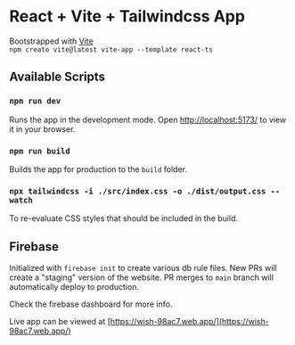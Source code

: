 # React + Vite + Tailwindcss App
Bootstrapped with [Vite](https://vitejs.dev/)  
`npm create vite@latest vite-app --template react-ts`

## Available Scripts

### `npm run dev`
Runs the app in the development mode.
Open [http://localhost:5173/](http://localhost:5173/) to view it in your browser.

### `npm run build`
Builds the app for production to the `build` folder.

### `npx tailwindcss -i ./src/index.css -o ./dist/output.css --watch`
To re-evaluate CSS styles that should be included in the build.

## Firebase
Initialized with `firebase init` to create various db rule files.
New PRs will create a "staging" version of the website. PR merges to `main` branch will automatically deploy to production.

Check the firebase dashboard for more info.

Live app can be viewed at [https://wish-98ac7.web.app/](https://wish-98ac7.web.app/)